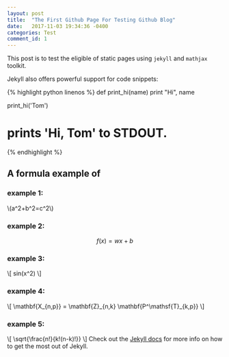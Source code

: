 ```yaml
---
layout: post
title:  "The First Github Page For Testing Github Blog"
date:   2017-11-03 19:34:36 -0400
categories: Test
comment_id: 1
---
```

This post is to test the eligible of static pages using `jekyll` and `mathjax` toolkit.

Jekyll also offers powerful support for code snippets:

{% highlight python linenos %}
def print_hi(name)
  print "Hi", name

print_hi('Tom')
# prints 'Hi, Tom' to STDOUT.
{% endhighlight %}

## A formula example of
### example 1:
\\(a^2+b^2=c^2\\)
### example 2:
$$ f(x) = wx+b $$
### example 3:
\\[ sin(x^2) \\]
### example 4:
\\[ \mathbf{X\_{n,p}} = \mathbf{Z}\_{n,k} \mathbf{P^\mathsf{T}\_{k,p}} \\]
### example 5:
\\[ \sqrt{\frac{n!}{k!(n-k)!}} \\]
Check out the [Jekyll docs][jekyll-docs] for more info on how to get the most out of Jekyll.

[jekyll-docs]: https://jekyllrb.com/docs/home

